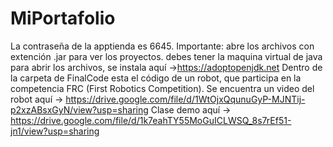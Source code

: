 # MiPortafolio
La contraseña de la apptienda es 6645.
Importante: 
abre los archivos con extención .jar para ver los proyectos. 
debes tener la maquina virtual de java para abrir los archivos, se instala aquí ->https://adoptopenjdk.net
Dentro de la carpeta de FinalCode esta el código de un robot, que participa en la competencia FRC (First Robotics Competition).
Se encuentra un video del robot aquí -> https://drive.google.com/file/d/1WtOjxQqunuGyP-MJNTij-p2xzABsxGyN/view?usp=sharing
Clase demo aquí -> https://drive.google.com/file/d/1k7eahTY55MoGuICLWSQ_8s7rEf51-jn1/view?usp=sharing
